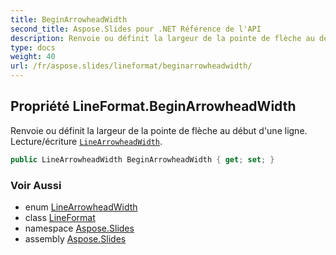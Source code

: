 ```yaml
---
title: BeginArrowheadWidth
second_title: Aspose.Slides pour .NET Référence de l'API
description: Renvoie ou définit la largeur de la pointe de flèche au début d'une ligne. Lecture/écriture LineArrowheadWidthaspose.slides/linearrowheadwidth.
type: docs
weight: 40
url: /fr/aspose.slides/lineformat/beginarrowheadwidth/
---
```


## Propriété LineFormat.BeginArrowheadWidth

Renvoie ou définit la largeur de la pointe de flèche au début d'une ligne. Lecture/écriture [`LineArrowheadWidth`](../../linearrowheadwidth).

```csharp
public LineArrowheadWidth BeginArrowheadWidth { get; set; }
```

### Voir Aussi

* enum [LineArrowheadWidth](../../linearrowheadwidth)
* class [LineFormat](../../lineformat)
* namespace [Aspose.Slides](../../lineformat)
* assembly [Aspose.Slides](../../../)

<!-- NE PAS MODIFIER : généré par xmldocmd pour Aspose.Slides.dll -->
